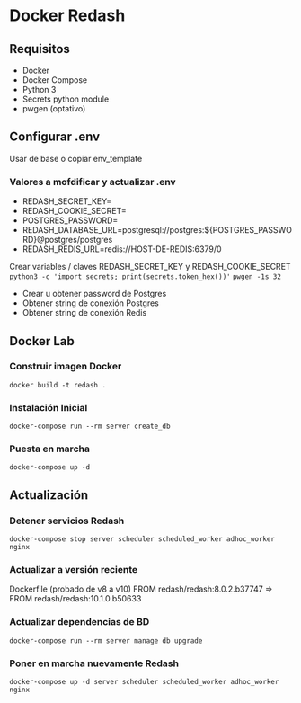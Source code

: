 # Docker Redash
## Requisitos
- Docker
- Docker Compose
- Python 3
- Secrets python module
- pwgen (optativo)

## Configurar .env
Usar de base o copiar env_template

### Valores a mofdificar y actualizar .env
- REDASH_SECRET_KEY=
- REDASH_COOKIE_SECRET=
- POSTGRES_PASSWORD=
- REDASH_DATABASE_URL=postgresql://postgres:${POSTGRES_PASSWORD}@postgres/postgres
- REDASH_REDIS_URL=redis://HOST-DE-REDIS:6379/0

Crear variables / claves REDASH_SECRET_KEY y REDASH_COOKIE_SECRET
``python3 -c 'import secrets; print(secrets.token_hex())'``
``pwgen -1s 32``

- Crear u obtener password de Postgres
- Obtener string de conexión Postgres
- Obtener string de conexión Redis

## Docker Lab
### Construir imagen Docker
``docker build -t redash .``

### Instalación Inicial
``docker-compose run --rm server create_db``

### Puesta en marcha
``docker-compose up -d``

## Actualización
### Detener servicios Redash
``docker-compose stop server scheduler scheduled_worker adhoc_worker nginx``

### Actualizar a versión reciente
Dockerfile (probado de v8 a v10)
FROM redash/redash:8.0.2.b37747 => FROM redash/redash:10.1.0.b50633

### Actualizar dependencias de BD
``docker-compose run --rm server manage db upgrade``

### Poner en marcha nuevamente Redash
``docker-compose up -d server scheduler scheduled_worker adhoc_worker nginx``

